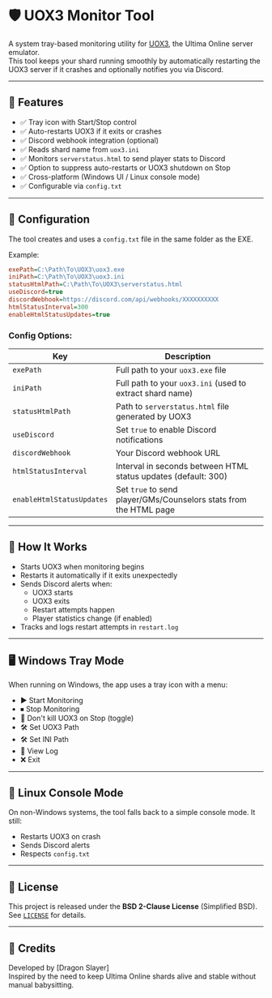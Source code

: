 # 🛡️ UOX3 Monitor Tool

A system tray-based monitoring utility for [UOX3](https://github.com/uox3/uox3), the Ultima Online server emulator.  
This tool keeps your shard running smoothly by automatically restarting the UOX3 server if it crashes and optionally notifies you via Discord.

---

## 🔧 Features

- ✅ Tray icon with Start/Stop control
- ✅ Auto-restarts UOX3 if it exits or crashes
- ✅ Discord webhook integration (optional)
- ✅ Reads shard name from `uox3.ini`
- ✅ Monitors `serverstatus.html` to send player stats to Discord
- ✅ Option to suppress auto-restarts or UOX3 shutdown on Stop
- ✅ Cross-platform (Windows UI / Linux console mode)
- ✅ Configurable via `config.txt`

---

## 📁 Configuration

The tool creates and uses a `config.txt` file in the same folder as the EXE.

Example:
```ini
exePath=C:\Path\To\UOX3\uox3.exe
iniPath=C:\Path\To\UOX3\uox3.ini
statusHtmlPath=C:\Path\To\UOX3\serverstatus.html
useDiscord=true
discordWebhook=https://discord.com/api/webhooks/XXXXXXXXXX
htmlStatusInterval=300
enableHtmlStatusUpdates=true
```

### Config Options:

| Key                       | Description                                                              |
|---------------------------|--------------------------------------------------------------------------|
| `exePath`                 | Full path to your `uox3.exe` file                                        |
| `iniPath`                 | Full path to your `uox3.ini` (used to extract shard name)                |
| `statusHtmlPath`          | Path to `serverstatus.html` file generated by UOX3                       |
| `useDiscord`              | Set `true` to enable Discord notifications                               |
| `discordWebhook`          | Your Discord webhook URL                                                 |
| `htmlStatusInterval`      | Interval in seconds between HTML status updates (default: 300)           |
| `enableHtmlStatusUpdates` | Set `true` to send player/GMs/Counselors stats from the HTML page        |

---

## 🚀 How It Works

- Starts UOX3 when monitoring begins
- Restarts it automatically if it exits unexpectedly
- Sends Discord alerts when:
  - UOX3 starts
  - UOX3 exits
  - Restart attempts happen
  - Player statistics change (if enabled)
- Tracks and logs restart attempts in `restart.log`

---

## 🖥️ Windows Tray Mode

When running on Windows, the app uses a tray icon with a menu:

- ▶️ Start Monitoring
- ⏹ Stop Monitoring
- 🔁 Don't kill UOX3 on Stop (toggle)
- 🛠 Set UOX3 Path
- 🛠 Set INI Path
- 📜 View Log
- ❌ Exit

---

## 🐧 Linux Console Mode

On non-Windows systems, the tool falls back to a simple console mode. It still:

- Restarts UOX3 on crash
- Sends Discord alerts
- Respects `config.txt`

---

## 📄 License

This project is released under the **BSD 2-Clause License** (Simplified BSD).  
See [`LICENSE`](./LICENSE) for details.

---

## 🧙 Credits

Developed by [Dragon Slayer]  
Inspired by the need to keep Ultima Online shards alive and stable without manual babysitting.
